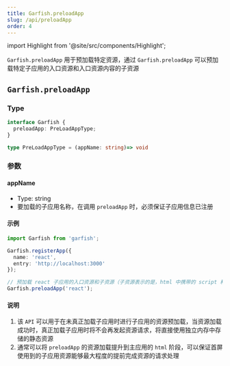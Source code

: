 ```yaml
---
title: Garfish.preloadApp
slug: /api/preloadApp
order: 4
---
```

import Highlight from '@site/src/components/Highlight';


`Garfish.preloadApp` 用于预加载特定资源，通过 `Garfish.preloadApp` 可以预加载特定子应用的入口资源和入口资源内容的子资源


## `Garfish.preloadApp`


### Type
```ts
interface Garfish {
  preloadApp: PreLoadAppType;
}

type PreLoadAppType = (appName: string)=> void
```

### 参数
#### appName
  - Type: <Highlight> string </Highlight>
- 要加载的子应用名称，在调用 `preloadApp` 时，必须保证子应用信息已注册


#### 示例

```ts
import Garfish from 'garfish';

Garfish.registerApp({
  name: 'react',
  entry: 'http://localhost:3000'
});

// 预加载 react 子应用的入口资源和子资源（子资源表示的是，html 中携带的 script 和 link 信息）
Garfish.preloadApp('react');

```
#### 说明

1. 该 `API` 可以用于在未真正加载子应用时进行子应用的资源预加载，当资源加载成功时，真正加载子应用时将不会再发起资源请求，将直接使用独立内存中存储的静态资源
2. 通常可以将 `preloadApp` 的资源加载提升到主应用的 `html` 阶段，可以保证首屏使用到的子应用资源能够最大程度的提前完成资源的请求处理

